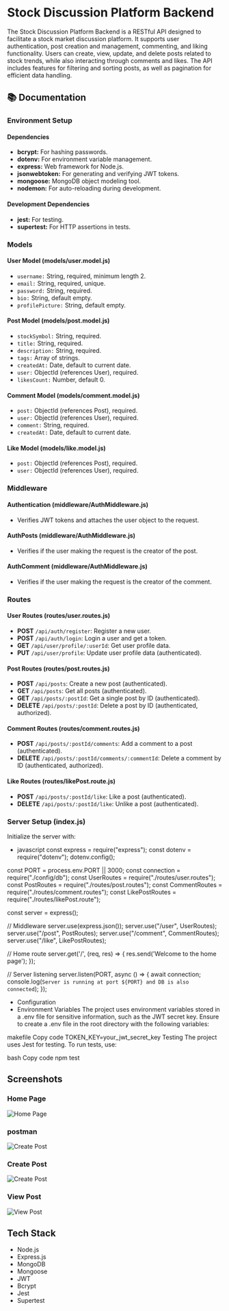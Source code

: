 # Stock Discussion Platform Backend

The Stock Discussion Platform Backend is a RESTful API designed to facilitate a stock market discussion platform. It supports user authentication, post creation and management, commenting, and liking functionality. Users can create, view, update, and delete posts related to stock trends, while also interacting through comments and likes. The API includes features for filtering and sorting posts, as well as pagination for efficient data handling.

## 📚 Documentation

### Environment Setup

#### Dependencies
- **bcrypt:** For hashing passwords.
- **dotenv:** For environment variable management.
- **express:** Web framework for Node.js.
- **jsonwebtoken:** For generating and verifying JWT tokens.
- **mongoose:** MongoDB object modeling tool.
- **nodemon:** For auto-reloading during development.

#### Development Dependencies
- **jest:** For testing.
- **supertest:** For HTTP assertions in tests.

### Models

#### User Model (models/user.model.js)
- `username:` String, required, minimum length 2.
- `email:` String, required, unique.
- `password:` String, required.
- `bio:` String, default empty.
- `profilePicture:` String, default empty.

#### Post Model (models/post.model.js)
- `stockSymbol:` String, required.
- `title:` String, required.
- `description:` String, required.
- `tags:` Array of strings.
- `createdAt:` Date, default to current date.
- `user:` ObjectId (references User), required.
- `likesCount:` Number, default 0.

#### Comment Model (models/comment.model.js)
- `post:` ObjectId (references Post), required.
- `user:` ObjectId (references User), required.
- `comment:` String, required.
- `createdAt:` Date, default to current date.

#### Like Model (models/like.model.js)
- `post:` ObjectId (references Post), required.
- `user:` ObjectId (references User), required.

### Middleware

#### Authentication (middleware/AuthMiddleware.js)
- Verifies JWT tokens and attaches the user object to the request.

#### AuthPosts (middleware/AuthMiddleware.js)
- Verifies if the user making the request is the creator of the post.

#### AuthComment (middleware/AuthMiddleware.js)
- Verifies if the user making the request is the creator of the comment.

### Routes

#### User Routes (routes/user.routes.js)
- **POST** `/api/auth/register`: Register a new user.
- **POST** `/api/auth/login`: Login a user and get a token.
- **GET** `/api/user/profile/:userId`: Get user profile data.
- **PUT** `/api/user/profile`: Update user profile data (authenticated).

#### Post Routes (routes/post.routes.js)
- **POST** `/api/posts`: Create a new post (authenticated).
- **GET** `/api/posts`: Get all posts (authenticated).
- **GET** `/api/posts/:postId`: Get a single post by ID (authenticated).
- **DELETE** `/api/posts/:postId`: Delete a post by ID (authenticated, authorized).

#### Comment Routes (routes/comment.routes.js)
- **POST** `/api/posts/:postId/comments`: Add a comment to a post (authenticated).
- **DELETE** `/api/posts/:postId/comments/:commentId`: Delete a comment by ID (authenticated, authorized).

#### Like Routes (routes/likePost.route.js)
- **POST** `/api/posts/:postId/like`: Like a post (authenticated).
- **DELETE** `/api/posts/:postId/like`: Unlike a post (authenticated).

### Server Setup (index.js)

Initialize the server with:

 - javascript
const express = require("express");
const dotenv = require("dotenv");
dotenv.config();

const PORT = process.env.PORT || 3000;
const connection = require("./config/db");
const UserRoutes = require("./routes/user.routes");
const PostRoutes = require("./routes/post.routes");
const CommentRoutes = require("./routes/comment.routes");
const LikePostRoutes = require("./routes/likePost.route");

const server = express();

// Middleware
server.use(express.json());
server.use("/user", UserRoutes);
server.use("/post", PostRoutes);
server.use("/comment", CommentRoutes);
server.use("/like", LikePostRoutes);

// Home route
server.get('/', (req, res) => {
    res.send('Welcome to the home page');
});

// Server listening
server.listen(PORT, async () => {
    await connection;
    console.log(`Server is running at port ${PORT} and DB is also connected`);
});


- Configuration
- Environment Variables
The project uses environment variables stored in a .env file for sensitive information, such as the JWT secret key. Ensure to create a .env file in the root directory with the following variables:

makefile
Copy code
TOKEN_KEY=your_jwt_secret_key
Testing
The project uses Jest for testing. To run tests, use:

bash
Copy code
npm test

## Screenshots

### Home Page

![Home Page](./public/index.js.png)

### postman

![Create Post](./public//postman.png)

### Create Post

![Create Post](./public//createPosts.png)

### View Post

![View Post](./public/getAllPosts.png)


## Tech Stack

- Node.js
- Express.js
- MongoDB
- Mongoose
- JWT
- Bcrypt
- Jest
- Supertest

